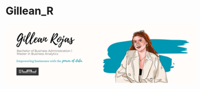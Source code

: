 # Gillean_R
![Banner](https://github.com/gilleanr/image-storage/blob/main/Texto%20del%20pa%CC%81rrafo.png)
